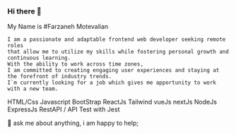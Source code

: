 ### Hi there 👋
My Name is #Farzaneh Motevalian 

```
I am a passionate and adaptable frontend web developer seeking remote roles
that allow me to utilize my skills while fostering personal growth and continuous learning.
With the ability to work across time zones,
I am committed to creating engaging user experiences and staying at the forefront of industry trends.
I`m currently looking for a job which gives me apportunity to work with a new team. 
```

HTML/Css
Javascript
BootStrap
ReactJs
Tailwind
vueJs
nextJs
NodeJs
ExpressJs
RestAPI / API
Test with Jest

💬 ask me about anything, i am happy to help;
